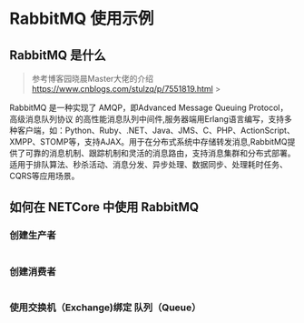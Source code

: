 # **RabbitMQ** 使用示例
## **RabbitMQ** 是什么
  > 参考博客园晓晨Master大佬的介绍 https://www.cnblogs.com/stulzq/p/7551819.html >

  RabbitMQ 是一种实现了 AMQP，即Advanced Message Queuing Protocol，高级消息队列协议 的高性能消息队列中间件,服务器端用Erlang语言编写，支持多种客户端，如：Python、Ruby、.NET、Java、JMS、C、PHP、ActionScript、XMPP、STOMP等，支持AJAX。用于在分布式系统中存储转发消息,RabbitMQ提供了可靠的消息机制、跟踪机制和灵活的消息路由，支持消息集群和分布式部署。适用于排队算法、秒杀活动、消息分发、异步处理、数据同步、处理耗时任务、CQRS等应用场景。
## 如何在 **NETCore** 中使用 **RabbitMQ**

### 创建生产者

```
```

### 创建消费者

```
```

### 使用交换机（Exchange)绑定 队列（Queue）
